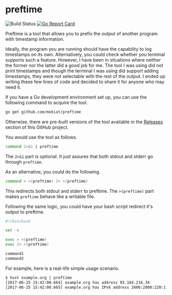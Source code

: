 # preftime

![Build Status](https://github.com/mokiat/preftime/workflows/Go/badge.svg)
[![Go Report Card](https://goreportcard.com/badge/github.com/mokiat/preftime)](https://goreportcard.com/report/github.com/mokiat/preftime)

Preftime is a tool that allows you to prefix the output of another program with timestamp information.

Ideally, the program you are running should have the capability to log timestamps on its own. Alternatively, you could check whether you terminal supports such a feature. However, I have been in situations where neither the former nor the latter did a good job for me. The tool I was using did not print timestamps and though the terminal I was using did support adding timestamps, they were not selectable with the rest of the output. I ended up writing these few lines of code and decided to share it for anyone who may need it.

If you have a Go development environment set up, you can use the following command to acquire the tool.

```bash
go get github.com/mokiat/preftime
```

Otherwise, there are pre-built versions of the tool available in the [Releases](https://github.com/mokiat/preftime/releases) section of this GitHub project.

You would use the tool as follows.

```bash
command 2>&1 | preftime
```

The `2>&1` part is optional. It just assures that both stdout and stderr go through `preftime`.

As an alternative, you could do the following.

```bash
command > >(preftime) 2> >(preftime)
```

This redirects both stdout and stderr to preftime. The `>(preftime)` part makes `preftime` behave like a writable file.

Following the same logic, you could have your bash script redirect it's output to preftime.

```bash
#!/bin/bash

set -e

exec > >(preftime)
exec 2> >(preftime)

command1
command2
```

For example, here is a real-life simple usage scenario.

```bash
$ host example.org | preftime
[2017-06-25 15:42:00.664] example.org has address 93.184.216.34
[2017-06-25 15:42:00.665] example.org has IPv6 address 2606:2800:220:1:248:1893:25c8:1946
```